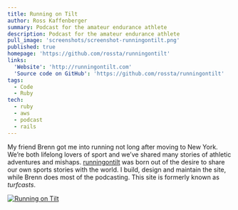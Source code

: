 ```yaml
---
title: Running on Tilt
author: Ross Kaffenberger
summary: Podcast for the amateur endurance athlete
description: Podcast for the amateur endurance athlete
pull_image: 'screenshots/screenshot-runningontilt.png'
published: true
homepage: 'https://github.com/rossta/runningontilt'
links:
  'Website': 'http://runningontilt.com'
  'Source code on GitHub': 'https://github.com/rossta/runningontilt'
tags:
  - Code
  - Ruby
tech:
  - ruby
  - aws
  - podcast
  - rails
---
```


My friend Brenn got me into running not long after moving to New York. We’re both lifelong lovers of sport and we’ve shared many stories of athletic adventures and mishaps. [runningontilt](http://runningontilt.com) was born out of the desire to share our own sports stories with the world. I build, design and maintain the site, while Brenn does most of the podcasting. This site is formerly known as *turfcasts*.

[![Running on Tilt](screenshots/screenshot-runningontilt.png)](http://runningontilt.com)

